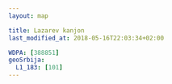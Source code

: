 ```yaml
---
layout: map

title: Lazarev kanjon
last_modified_at: 2018-05-16T22:03:34+02:00

WDPA: [388851]
geoSrbija:
  L1_183: [101]
---
```

